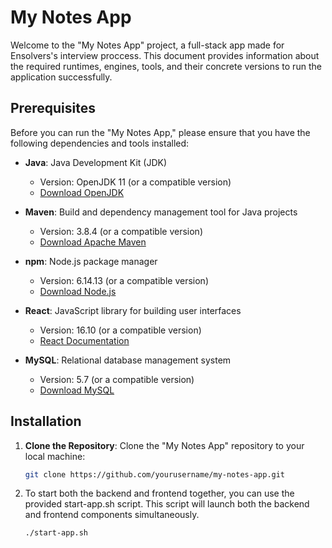 # My Notes App

Welcome to the "My Notes App" project, a full-stack app made for Ensolvers's interview proccess.
This document provides information about the required runtimes, engines, tools, and their concrete versions to run the application successfully.

## Prerequisites

Before you can run the "My Notes App," please ensure that you have the following dependencies and tools installed:

- **Java**: Java Development Kit (JDK)
    - Version: OpenJDK 11 (or a compatible version)
    - [Download OpenJDK](https://openjdk.java.net/)

- **Maven**: Build and dependency management tool for Java projects
    - Version: 3.8.4 (or a compatible version)
    - [Download Apache Maven](https://maven.apache.org/)

- **npm**: Node.js package manager
    - Version: 6.14.13 (or a compatible version)
    - [Download Node.js](https://nodejs.org/)

- **React**: JavaScript library for building user interfaces
    - Version: 16.10 (or a compatible version)
    - [React Documentation](https://reactjs.org/)

- **MySQL**: Relational database management system
    - Version: 5.7 (or a compatible version)
    - [Download MySQL](https://dev.mysql.com/downloads/)

## Installation

1. **Clone the Repository**: Clone the "My Notes App" repository to your local machine:

   ```bash
   git clone https://github.com/yourusername/my-notes-app.git

2. To start both the backend and frontend together, you can use the provided start-app.sh script.
   This script will launch both the backend and frontend components simultaneously.
    ```bash
    ./start-app.sh

